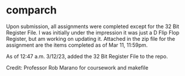 # comparch

Upon submission, all assignments were completed except for the 32 Bit Register File. I was initially under the impression it was just a D Flip Flop Register, but am working on updating it. Attached in the zip file for the assignment are the items completed as of Mar 11, 11:59pm.

As of 12:47 a.m. 3/12/23, added the 32 Bit Register File to the repo.

Credit: Professor Rob Marano for coursework and makefile

